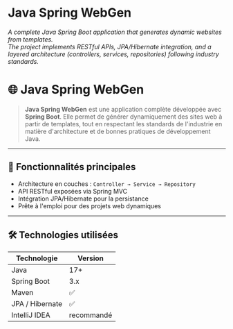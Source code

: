 

# Java Spring WebGen

_A complete Java Spring Boot application that generates dynamic websites from templates._  
_The project implements RESTful APIs, JPA/Hibernate integration, and a layered architecture (controllers, services, repositories) following industry standards._



# 🌐 Java Spring WebGen

> **Java Spring WebGen** est une application complète développée avec **Spring Boot**. Elle permet de générer dynamiquement des sites web à partir de templates, tout en respectant les standards de l'industrie en matière d'architecture et de bonnes pratiques de développement Java.

---

## 🚀 Fonctionnalités principales

- Architecture en couches : `Controller → Service → Repository`
- API RESTful exposées via Spring MVC
- Intégration JPA/Hibernate pour la persistance
- Prête à l'emploi pour des projets web dynamiques

---

## 🛠️ Technologies utilisées

| Technologie     | Version     |
|----------------|-------------|
| Java           | 17+         |
| Spring Boot    | 3.x         |
| Maven          | ✅          |
| JPA / Hibernate| ✅          |
| IntelliJ IDEA  | recommandé  |


